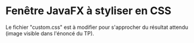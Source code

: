 # Fenêtre JavaFX à styliser en CSS

Le fichier "custom.css" est à modifier pour s'approcher du résultat attendu (image visible dans l'énoncé du TP).
